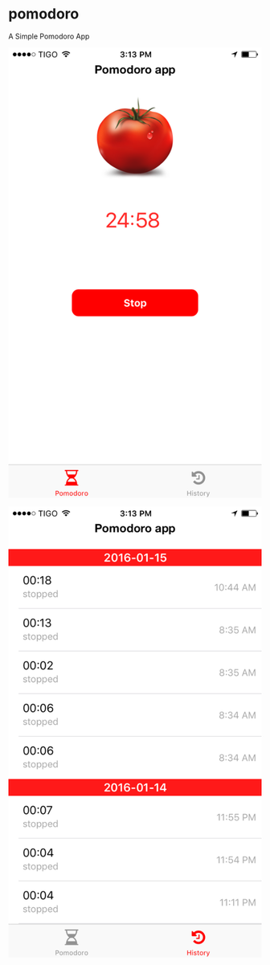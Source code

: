 # pomodoro
A Simple Pomodoro App

![Pomodo Initial Screen](https://raw.githubusercontent.com/araujoraphael/pomodoro/master/image0.PNG)

![Pomodo Initial Screen](https://raw.githubusercontent.com/araujoraphael/pomodoro/master/image1.PNG)
